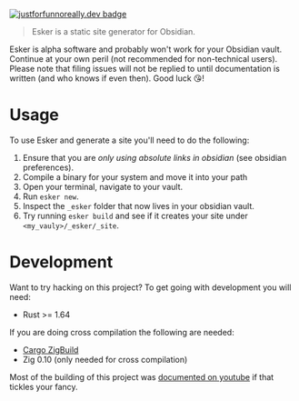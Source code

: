 [![justforfunnoreally.dev badge](https://img.shields.io/badge/justforfunnoreally-dev-9ff)](https://justforfunnoreally.dev)

> Esker is a static site generator for Obsidian.

Esker is alpha software and probably won't work for your Obsidian vault. Continue at your own peril (not recommended for non-technical users). Please note that filing issues will not be replied to until documentation is written (and who knows if even then). Good luck 😘!

# Usage

To use Esker and generate a site you'll need to do the following:

1. Ensure that you are *only using absolute links in obsidian* (see obsidian preferences).
1. Compile a binary for your system and move it into your path
1. Open your terminal, navigate to your vault.
1. Run `esker new`.
1. Inspect the `_esker` folder that now lives in your obsidian vault.
1. Try running `esker build` and see if it creates your site under `<my_vauly>/_esker/_site`.

# Development

Want to try hacking on this project? To get going with development you will need:

- Rust >= 1.64

If you are doing cross compilation the following are needed:

- [Cargo ZigBuild](https://github.com/rust-cross/cargo-zigbuild)
- Zig 0.10 (only needed for cross compilation)

Most of the building of this project was [documented on youtube](https://www.youtube.com/watch?v=7uUn4GWYRuY&list=PLP_KZ-cWc_-hd_aGIk7-4VHoTr926Qgro) if that tickles
your fancy.
